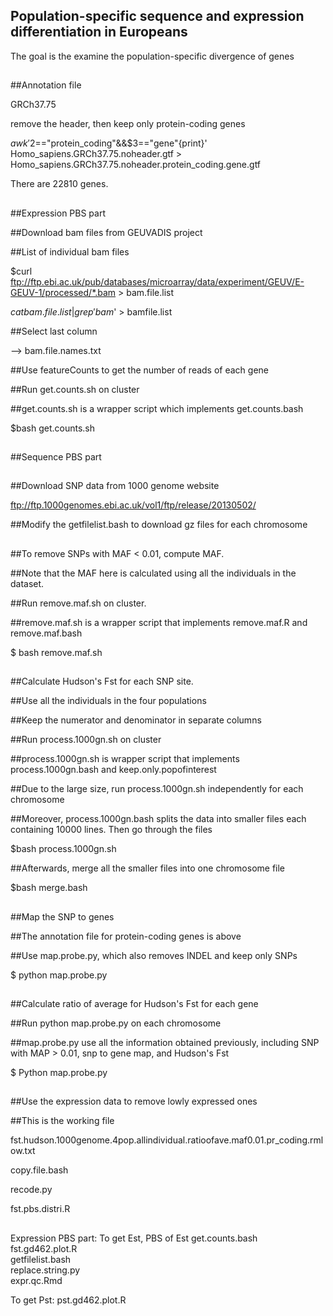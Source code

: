## Population-specific sequence and expression differentiation in Europeans
The goal is the examine the population-specific divergence of genes
##
##
##Annotation file 

GRCh37.75

remove the header, then keep only protein-coding genes

$awk '$2=="protein_coding"&&$3=="gene"{print}' Homo_sapiens.GRCh37.75.noheader.gtf > Homo_sapiens.GRCh37.75.noheader.protein_coding.gene.gtf

There are 22810 genes.
##
##

##Expression PBS part

##Download bam files from GEUVADIS project

##List of individual bam files

$curl ftp://ftp.ebi.ac.uk/pub/databases/microarray/data/experiment/GEUV/E-GEUV-1/processed/*.bam > bam.file.list

$cat bam.file.list |grep 'bam$' > bamfile.list

##Select last column

--> bam.file.names.txt

##Use featureCounts to get the number of reads of each gene

##Run get.counts.sh on cluster

##get.counts.sh is a wrapper script which implements get.counts.bash

$bash get.counts.sh

##
##
##Sequence PBS part
##
##Download SNP data from 1000 genome website

ftp://ftp.1000genomes.ebi.ac.uk/vol1/ftp/release/20130502/

##Modify the getfilelist.bash to download gz files for each chromosome

##
##To remove SNPs with MAF < 0.01, compute MAF. 

##Note that the MAF here is calculated using all the individuals in the dataset.

##Run remove.maf.sh on cluster. 

##remove.maf.sh is a wrapper script that implements remove.maf.R and remove.maf.bash

$ bash remove.maf.sh

##
##Calculate Hudson's Fst for each SNP site. 

##Use all the individuals in the four populations

##Keep the numerator and denominator in separate columns

##Run process.1000gn.sh on cluster

##process.1000gn.sh is wrapper script that implements process.1000gn.bash and keep.only.popofinterest

##Due to the large size, run process.1000gn.sh independently for each chromosome

##Moreover, process.1000gn.bash splits the data into smaller files each containing 10000 lines. Then go through the files

$bash process.1000gn.sh

##Afterwards, merge all the smaller files into one chromosome file

$bash merge.bash

##
##Map the SNP to genes

##The annotation file for protein-coding genes is above

##Use map.probe.py, which also removes INDEL and keep only SNPs

$ python map.probe.py

##
##Calculate ratio of average for Hudson's Fst for each gene

##Run python map.probe.py on each chromosome

##map.probe.py use all the information obtained previously, including SNP with MAP > 0.01, snp to gene map, and Hudson's Fst

$ Python map.probe.py

##
##Use the expression data to remove lowly expressed ones

##This is the working file

fst.hudson.1000genome.4pop.allindividual.ratioofave.maf0.01.pr_coding.rmlow.txt


copy.file.bash 	

recode.py 	


fst.pbs.distri.R 	 
##
##
Expression PBS part: 
To get Est, PBS of Est
get.counts.bash 	
fst.gd462.plot.R 	
getfilelist.bash 	
replace.string.py 	
expr.qc.Rmd


To get Pst: 
pst.gd462.plot.R 	
